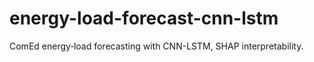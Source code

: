 # energy-load-forecast-cnn-lstm
ComEd energy‐load forecasting with CNN-LSTM, SHAP interpretability.
